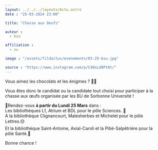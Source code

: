 ```yaml
---
layout: ../../../layouts/Actu.astro
date : "25-03-2024 23:00"

title: "Chasse aux Oeufs"

auteur :
  - bsu

affiliation :
  - su

image : "/assets/fildactus/evenements/03-25-bsu.jpg"

source : "https://www.instagram.com/p/C40sLd8PtAt/"
---
```


Vous aimez les chocolats et les énigmes ? 🍫🍬

Vous êtes donc le candidat ou la candidate tout choisi pour participer à la chasse aux œufs organisée par les BU de Sorbonne Université !

📆Rendez-vous __à partir du Lundi 25 Mars__ dans :  
Les bibliothèques L1, Atrium et BDL pour le pôle Sciences. 🔵  
A la bibliothèque Clignancourt, Malesherbes et Michelet pour le pôle Lettres.🟡  
Et la bibliothèque Saint-Antoine, Axial-Caroli et la Pitié-Salpêtrière pour la pôle Santé.🔴

Bonne chance !